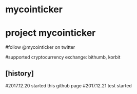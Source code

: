 # mycointicker
project mycointicker
====================

#follow @mycointicker on twitter

#supported cryptocurrency exchange: bithumb, korbit

[history]
---------
#2017.12.20 started this github page
#2017.12.21 test started
